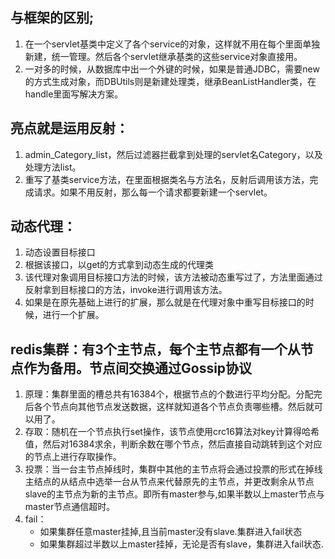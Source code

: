 ## 与框架的区别;
1. 在一个servlet基类中定义了各个service的对象，这样就不用在每个里面单独新建，统一管理。然后各个servlet继承基类的这些service对象直接用。
2. 一对多的时候，从数据库中出一个外键的时候，如果是普通JDBC，需要new的方式生成对象，而DBUtils则是新建处理类，继承BeanListHandler类，在handle里面写解决方案。

## 亮点就是运用反射：
1. admin_Category_list，然后过滤器拦截拿到处理的servlet名Category，以及处理方法list。
2. 重写了基类service方法，在里面根据类名与方法名，反射后调用该方法，完成请求。如果不用反射，那么每一个请求都要新建一个servlet。

## 动态代理：
1. 动态设置目标接口
2. 根据该接口，以get的方式拿到动态生成的代理类
3. 该代理对象调用目标接口方法的时候，该方法被动态重写过了，方法里面通过反射拿到目标接口的方法，invoke进行调用该方法。
4. 如果是在原先基础上进行的扩展，那么就是在代理对象中重写目标接口的时候，进行一个扩展。



## redis集群：有3个主节点，每个主节点都有一个从节点作为备用。节点间交换通过Gossip协议
1. 原理：集群里面的槽总共有16384个，根据节点的个数进行平均分配。分配完后各个节点向其他节点发送数据，这样就知道各个节点负责哪些槽。然后就可以用了。
2. 存取：随机在一个节点执行set操作，该节点使用crc16算法对key计算得哈希值，然后对16384求余，判断余数在哪个节点，然后直接自动跳转到这个对应的节点上进行存取操作。
3. 投票：当一台主节点掉线时，集群中其他的主节点将会通过投票的形式在掉线主结点的从结点中选举一台从节点来代替原先的主节点，并更改剩余从节点slave的主节点为新的主节点。即所有master参与,如果半数以上master节点与master节点通信超时。
4. fail：
   - 如果集群任意master挂掉,且当前master没有slave.集群进入fail状态
   - 如果集群超过半数以上master挂掉，无论是否有slave，集群进入fail状态.
